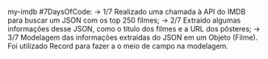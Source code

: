 my-imdb
#7DaysOfCode:
  -> 1/7 Realizado uma chamada à API do IMDB para buscar um JSON com os top 250 filmes;
  -> 2/7 Extraido algumas informações desse JSON, como o título dos filmes e a URL dos pôsteres;
  -> 3/7 Modelagem das informações extraidas do JSON em um Objeto (Filme). Foi utilizado Record para fazer a o meio de campo na modelagem.
